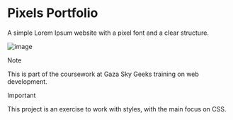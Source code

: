 # Pixels Portfolio

A simple Lorem Ipsum website with a pixel font and a clear structure.

![image](https://github.com/user-attachments/assets/52a60a90-760e-4ef7-b5d8-ef2f6777d976)

> [!NOTE]  
> This is part of the coursework at Gaza Sky Geeks training on web development.

> [!IMPORTANT]  
> This project is an exercise to work with styles, with the main focus on CSS.
